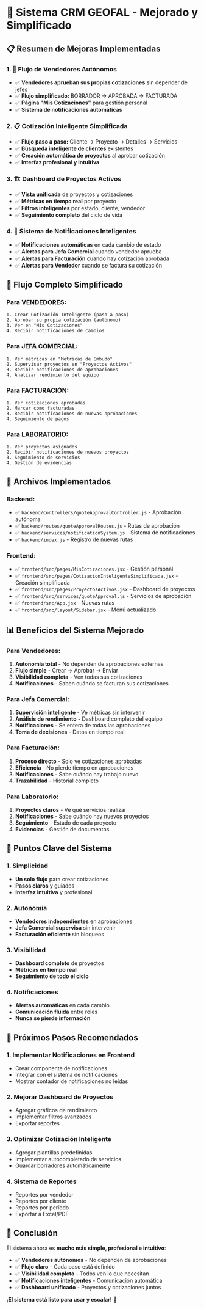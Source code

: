 # 🚀 Sistema CRM GEOFAL - Mejorado y Simplificado

## 📋 **Resumen de Mejoras Implementadas**

### **1. 🔄 Flujo de Vendedores Autónomos**
- ✅ **Vendedores aprueban sus propias cotizaciones** sin depender de jefes
- ✅ **Flujo simplificado:** BORRADOR → APROBADA → FACTURADA
- ✅ **Página "Mis Cotizaciones"** para gestión personal
- ✅ **Sistema de notificaciones automáticas**

### **2. 📋 Cotización Inteligente Simplificada**
- ✅ **Flujo paso a paso:** Cliente → Proyecto → Detalles → Servicios
- ✅ **Búsqueda inteligente de clientes** existentes
- ✅ **Creación automática de proyectos** al aprobar cotización
- ✅ **Interfaz profesional y intuitiva**

### **3. 🏗️ Dashboard de Proyectos Activos**
- ✅ **Vista unificada** de proyectos y cotizaciones
- ✅ **Métricas en tiempo real** por proyecto
- ✅ **Filtros inteligentes** por estado, cliente, vendedor
- ✅ **Seguimiento completo** del ciclo de vida

### **4. 🔔 Sistema de Notificaciones Inteligentes**
- ✅ **Notificaciones automáticas** en cada cambio de estado
- ✅ **Alertas para Jefa Comercial** cuando vendedor aprueba
- ✅ **Alertas para Facturación** cuando hay cotización aprobada
- ✅ **Alertas para Vendedor** cuando se factura su cotización

## 🎯 **Flujo Completo Simplificado**

### **Para VENDEDORES:**
```
1. Crear Cotización Inteligente (paso a paso)
2. Aprobar su propia cotización (autónomo)
3. Ver en "Mis Cotizaciones"
4. Recibir notificaciones de cambios
```

### **Para JEFA COMERCIAL:**
```
1. Ver métricas en "Métricas de Embudo"
2. Supervisar proyectos en "Proyectos Activos"
3. Recibir notificaciones de aprobaciones
4. Analizar rendimiento del equipo
```

### **Para FACTURACIÓN:**
```
1. Ver cotizaciones aprobadas
2. Marcar como facturadas
3. Recibir notificaciones de nuevas aprobaciones
4. Seguimiento de pagos
```

### **Para LABORATORIO:**
```
1. Ver proyectos asignados
2. Recibir notificaciones de nuevos proyectos
3. Seguimiento de servicios
4. Gestión de evidencias
```

## 🔧 **Archivos Implementados**

### **Backend:**
- ✅ `backend/controllers/quoteApprovalController.js` - Aprobación autónoma
- ✅ `backend/routes/quoteApprovalRoutes.js` - Rutas de aprobación
- ✅ `backend/services/notificationSystem.js` - Sistema de notificaciones
- ✅ `backend/index.js` - Registro de nuevas rutas

### **Frontend:**
- ✅ `frontend/src/pages/MisCotizaciones.jsx` - Gestión personal
- ✅ `frontend/src/pages/CotizacionInteligenteSimplificada.jsx` - Creación simplificada
- ✅ `frontend/src/pages/ProyectosActivos.jsx` - Dashboard de proyectos
- ✅ `frontend/src/services/quoteApproval.js` - Servicios de aprobación
- ✅ `frontend/src/App.jsx` - Nuevas rutas
- ✅ `frontend/src/layout/Sidebar.jsx` - Menú actualizado

## 📊 **Beneficios del Sistema Mejorado**

### **Para Vendedores:**
1. **Autonomía total** - No dependen de aprobaciones externas
2. **Flujo simple** - Crear → Aprobar → Enviar
3. **Visibilidad completa** - Ven todas sus cotizaciones
4. **Notificaciones** - Saben cuándo se facturan sus cotizaciones

### **Para Jefa Comercial:**
1. **Supervisión inteligente** - Ve métricas sin intervenir
2. **Análisis de rendimiento** - Dashboard completo del equipo
3. **Notificaciones** - Se entera de todas las aprobaciones
4. **Toma de decisiones** - Datos en tiempo real

### **Para Facturación:**
1. **Proceso directo** - Solo ve cotizaciones aprobadas
2. **Eficiencia** - No pierde tiempo en aprobaciones
3. **Notificaciones** - Sabe cuándo hay trabajo nuevo
4. **Trazabilidad** - Historial completo

### **Para Laboratorio:**
1. **Proyectos claros** - Ve qué servicios realizar
2. **Notificaciones** - Sabe cuándo hay nuevos proyectos
3. **Seguimiento** - Estado de cada proyecto
4. **Evidencias** - Gestión de documentos

## 🎯 **Puntos Clave del Sistema**

### **1. Simplicidad**
- **Un solo flujo** para crear cotizaciones
- **Pasos claros** y guiados
- **Interfaz intuitiva** y profesional

### **2. Autonomía**
- **Vendedores independientes** en aprobaciones
- **Jefa Comercial supervisa** sin intervenir
- **Facturación eficiente** sin bloqueos

### **3. Visibilidad**
- **Dashboard completo** de proyectos
- **Métricas en tiempo real**
- **Seguimiento de todo el ciclo**

### **4. Notificaciones**
- **Alertas automáticas** en cada cambio
- **Comunicación fluida** entre roles
- **Nunca se pierde información**

## 🚀 **Próximos Pasos Recomendados**

### **1. Implementar Notificaciones en Frontend**
- Crear componente de notificaciones
- Integrar con el sistema de notificaciones
- Mostrar contador de notificaciones no leídas

### **2. Mejorar Dashboard de Proyectos**
- Agregar gráficos de rendimiento
- Implementar filtros avanzados
- Exportar reportes

### **3. Optimizar Cotización Inteligente**
- Agregar plantillas predefinidas
- Implementar autocompletado de servicios
- Guardar borradores automáticamente

### **4. Sistema de Reportes**
- Reportes por vendedor
- Reportes por cliente
- Reportes por período
- Exportar a Excel/PDF

## 📝 **Conclusión**

El sistema ahora es **mucho más simple, profesional e intuitivo**:

- ✅ **Vendedores autónomos** - No dependen de aprobaciones
- ✅ **Flujo claro** - Cada paso está definido
- ✅ **Visibilidad completa** - Todos ven lo que necesitan
- ✅ **Notificaciones inteligentes** - Comunicación automática
- ✅ **Dashboard unificado** - Proyectos y cotizaciones juntos

**¡El sistema está listo para usar y escalar!** 🎉
